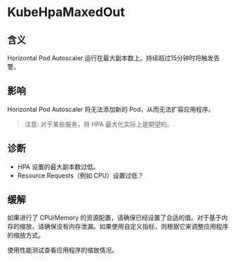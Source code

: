 
# KubeHpaMaxedOut

## 含义

Horizontal Pod Autoscaler 运行在最大副本数上。持续超过15分钟时将触发告警。

## 影响

Horizontal Pod Autoscaler 将无法添加新的 Pod，从而无法扩容应用程序。

> 注意: 对于某些服务，将 HPA 最大化实际上是期望的。

## 诊断

- HPA 设置的最大副本数过低。
- Resource Requests（例如 CPU）设置过低？

## 缓解

如果进行了 CPU/Memory 的资源配置，请确保已经设置了合适的值。对于基于内存的缩放，请确保没有内存泄漏。如果使用自定义指标，则根据它来调整应用程序的缩放方式。  

使用性能测试查看应用程序的缩放情况。
